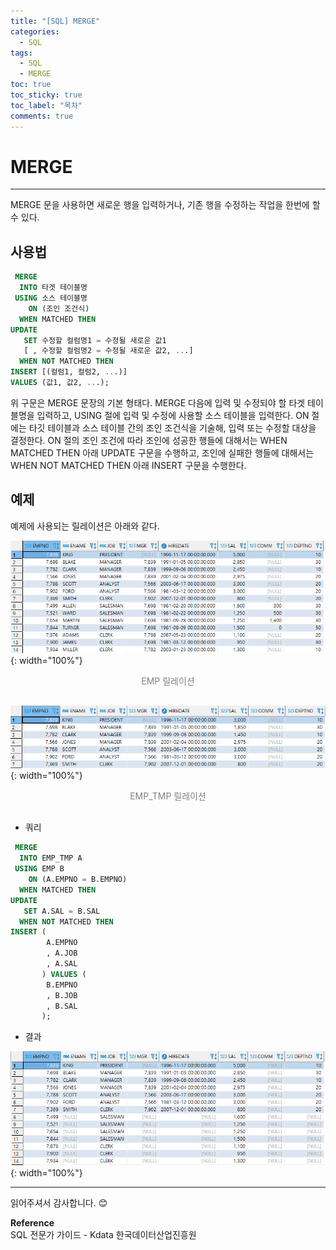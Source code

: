 ```yaml
---
title: "[SQL] MERGE"
categories:
  - SQL
tags:
  - SQL
  - MERGE
toc: true
toc_sticky: true
toc_label: "목차"
comments: true
---
```


# MERGE
---
MERGE 문을 사용하면 새로운 행을 입력하거나, 기존 행을 수정하는 작업을 한번에 할 수 있다.

## 사용법
```sql
 MERGE
  INTO 타겟 테이블명
 USING 소스 테이블명
    ON (조인 조건식)
  WHEN MATCHED THEN
UPDATE 
   SET 수정할 컬럼명1 = 수정될 새로운 값1
   [ , 수정할 컬럼명2 = 수정될 새로운 값2, ...]
  WHEN NOT MATCHED THEN
INSERT [(컬럼1, 컬럼2, ...)]
VALUES (값1, 값2, ...);
```

위 구문은 MERGE 문장의 기본 형태다. MERGE 다음에 입력 및 수정되야 할 타겟 테이블명을 입력하고, USING 절에 입력 및 수정에 사용할 소스 테이블을 입력한다. ON 절에는 타깃 테이블과 소스 테이블 간의 조인 조건식을 기술해, 입력 또는 수정할 대상을 결정한다. ON 절의 조인 조건에 따라 조인에 성공한 행들에 대해서는 WHEN MATCHED THEN 아래 UPDATE 구문을 수행하고, 조인에 실패한 행들에 대해서는 WHEN NOT MATCHED THEN 아래 INSERT 구문을 수행한다.

## 예제
예제에 사용되는 릴레이션은 아래와 같다.

![EMP 릴레이션](/assets/img/posts/20221017/emp-relation.png "EMP 릴레이션"){: width="100%"}
<div style="color: gray; text-align: center; margin-bottom: 30px;">EMP 릴레이션</div>

![EMP_TMP 릴레이션](/assets/img/posts/20221102/emp-tmp-relation.png "EMP_TMP 릴레이션"){: width="100%"}
<div style="color: gray; text-align: center; margin-bottom: 30px;">EMP_TMP 릴레이션</div>

- 쿼리
  
```sql
 MERGE 
  INTO EMP_TMP A
 USING EMP B
    ON (A.EMPNO = B.EMPNO)
  WHEN MATCHED THEN
UPDATE
   SET A.SAL = B.SAL
  WHEN NOT MATCHED THEN
INSERT (
        A.EMPNO
        , A.JOB
        , A.SAL
       ) VALUES (
        B.EMPNO
        , B.JOB
        , B.SAL
       );
```

- 결과

![MERGE 예제](/assets/img/posts/20221102/query-example3.png "MERGE 예제"){: width="100%"}

---

읽어주셔서 감사합니다. 😊 

__Reference__  
SQL 전문가 가이드 - Kdata 한국데이터산업진흥원  